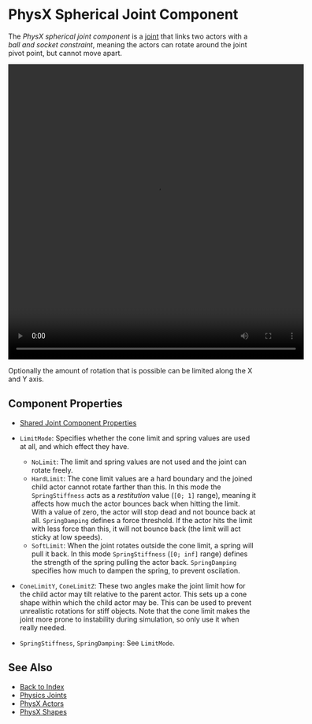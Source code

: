 # PhysX Spherical Joint Component

The *PhysX spherical joint component* is a [joint](physx-joints.md) that links two actors with a *ball and socket constraint*, meaning the actors can rotate around the joint pivot point, but cannot move apart.

<video src="media/spherical-joint.webm" width="600" height="600" autoplay loop></video>

Optionally the amount of rotation that is possible can be limited along the X and Y axis.

## Component Properties

* [Shared Joint Component Properties](physx-joints.md#shared-joint-component-properties)

* `LimitMode`: Specifies whether the cone limit and spring values are used at all, and which effect they have.
  * `NoLimit`: The limit and spring values are not used and the joint can rotate freely.
  * `HardLimit`: The cone limit values are a hard boundary and the joined child actor cannot rotate farther than this. In this mode the `SpringStiffness` acts as a *restitution* value (`[0; 1]` range), meaning it affects how much the actor bounces back when hitting the limit. With a value of zero, the actor will stop dead and not bounce back at all. `SpringDamping` defines a force threshold. If the actor hits the limit with less force than this, it will not bounce back (the limit will act sticky at low speeds).
  * `SoftLimit`: When the joint rotates outside the cone limit, a spring will pull it back. In this mode `SpringStiffness` (`[0; inf]` range) defines the strength of the spring pulling the actor back. `SpringDamping` specifies how much to dampen the spring, to prevent oscilation.
* `ConeLimitY`, `ConeLimitZ`: These two angles make the joint limit how for the child actor may tilt relative to the parent actor. This sets up a cone shape within which the child actor may be. This can be used to prevent unrealistic rotations for stiff objects. Note that the cone limit makes the joint more prone to instability during simulation, so only use it when really needed.
* `SpringStiffness`, `SpringDamping`: See `LimitMode`.

## See Also

* [Back to Index](../../index.md)
* [Physics Joints](physx-joints.md)
* [PhysX Actors](../actors/physx-actors.md)
* [PhysX Shapes](../collision-shapes/physx-shapes.md)
